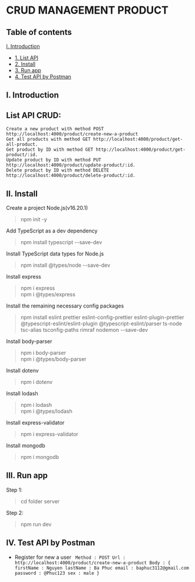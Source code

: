 # CRUD MANAGEMENT PRODUCT

## Table of contents

[I. Introduction](#introduction)

- [1. List API](#listapi)
- [2. Install](#install)
- [3. Run app](#runapp)
- [4. Test API by Postman](#test)

<a name="introduction"></a>

## I. Introduction

## List API CRUD:

`Create a new product with method POST http://localhost:4000/product/create-new-a-product` <br>
`Get all products with method GET http://localhost:4000/product/get-all-product.` <br>
`Get product by ID with method GET http://localhost:4000/product/get-product/:id.` <br>
`Update product by ID with method PUT http://localhost:4000/product/update-product/:id.` <br>
`Delete product by ID with method DELETE http://localhost:4000/product/delete-product/:id.` <br>

<a name="install"></a>

## II. Install

Create a project Node.js(v16.20.1)

> npm init -y

Add TypeScript as a dev dependency

> npm install typescript --save-dev

Install TypeScript data types for Node.js

> npm install @types/node --save-dev

Install express

> npm i express <br>
> npm i @types/express

Install the remaining necessary config packages

> npm install eslint prettier eslint-config-prettier eslint-plugin-prettier @typescript-eslint/eslint-plugin @typescript-eslint/parser ts-node tsc-alias tsconfig-paths rimraf nodemon --save-dev

Install body-parser

> npm i body-parser <br>
> npm i @types/body-parser

Install dotenv

> npm i dotenv

Install lodash

> npm i lodash <br>
> npm i @types/lodash

Install express-validator

> npm i express-validator

Install mongodb

> npm i mongodb

<a name="runapp"></a>

## III. Run app

Step 1:

> cd folder server

Step 2:

> npm run dev

<a name="test"></a>

## IV. Test API by Postman

- Register for new a user
  `
  Method : POST
  Url : http://localhost:4000/product/create-new-a-product
  Body : {
    firstName : Nguyen
    lastName : Ba Phuc
    email : baphuc3112@gmail.com
    password : @Phuc123
    sex : male
  }`

